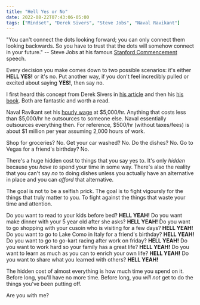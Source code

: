 ```yaml
---
title: "Hell Yes or No"
date: 2022-08-22T07:43:06-05:00
tags: ["Mindset", "Derek Sivers", "Steve Jobs", "Naval Ravikant"]
---
```



"You can't connect the dots looking forward; you can only connect them looking backwards. So you have to trust that the dots will somehow connect in your future."  -- Steve Jobs at his famous [Stanford Commencement](https://www.youtube.com/watch?v=UF8uR6Z6KLc) speech.
 
Every decision you make comes down to two possible scenarios: it's either __HELL YES!__ or it's no. Put another way, if you don't feel incredibly pulled or excited about saying __YES!__, then say no.

I first heard this concept from Derek Sivers in [his article](https://sive.rs/hellyeah) and then his [his book](https://sive.rs/n). Both are fantastic and worth a read.

Naval Ravikant set his [hourly wage](https://nav.al/hourly-rate) at $5,000/hr. Anything that costs less than $5,000/hr he outsources to someone else. Naval essentially outsources everything then. For reference, $500/hr (without taxes/fees) is about $1 million per year assuming 2,000 hours of work.

Shop for groceries? No. 
Get your car washed? No.
Do the dishes? No. 
Go to Vegas for a friend's birthday? No. 

There's a huge hidden cost to things that you say yes to. It's only *hidden* because you *have to* spend your time in some way. There's also the reality that you can't say *no* to doing dishes unless you actually have an alternative in place and you can *afford* that alternative.

The goal is not to be a selfish prick. 
The goal is to fight vigoursly for the things that truly matter to you. To fight against the things that waste your time and attention.

Do you want to read to your kids before bed? __HELL YEAH!__
Do you want make dinner with your 5 year old after she asks? __HELL YEAH!__
Do you want to go shopping with your cusoin who is visiting for a few days? __HELL YEAH!__
Do you want to go to Lake Como in Italy for a friend's birthday? __HELL YEAH!__
Do you want to go to go-kart racing after work on friday? __HELL YEAH!__
Do you want to work hard so your family has a great life? __HELL YEAH!__
Do you want to learn as much as you can to enrich your own life? __HELL YEAH!__
Do you want to share what you learned with others? __HELL YEAH!__

The hidden cost of almost everything is how much time you spend on it. Before long, you'll have no more time. Before long, you *will not* get to do the things you've been putting off.

Are you with me?
